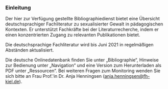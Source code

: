 ### Einleitung

Der hier zur Verfügung gestellte Bibliographiedienst bietet eine Übersicht deutschsprachiger Fachliteratur zu sexualisierter Gewalt in pädagogischen Kontexten. Er unterstützt Fachkräfte bei der Literaturrecherche, indem er einen konzentrierten Zugang zu relevanten Publikationen bietet.  

Die deutschsprachige Fachliteratur wird bis Juni 2021 in regelmäßigen Abständen aktualisiert. 

Die deutsche Onlinedatenbank finden Sie unter „Bibliographie“, Hinweise zur Bedienung unter „Navigation“ und eine Version zum Herunterladen als PDF unter „Ressourcen“. Bei weiteren Fragen zum Monitoring wenden Sie sich bitte an Frau Prof.'in Dr. Anja Henningsen (anja.henningsen@fh-kiel.de).
